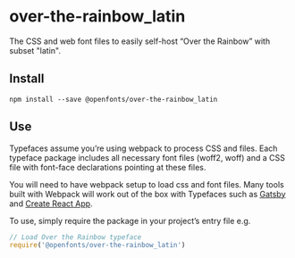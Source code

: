
# over-the-rainbow_latin

The CSS and web font files to easily self-host “Over the Rainbow” with subset "latin".

## Install

`npm install --save @openfonts/over-the-rainbow_latin`

## Use

Typefaces assume you’re using webpack to process CSS and files. Each typeface
package includes all necessary font files (woff2, woff) and a CSS file with
font-face declarations pointing at these files.

You will need to have webpack setup to load css and font files. Many tools built
with Webpack will work out of the box with Typefaces such as [Gatsby](https://github.com/gatsbyjs/gatsby)
and [Create React App](https://github.com/facebookincubator/create-react-app).

To use, simply require the package in your project’s entry file e.g.

```javascript
// Load Over the Rainbow typeface
require('@openfonts/over-the-rainbow_latin')
```
